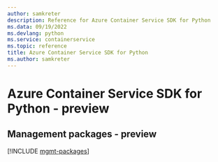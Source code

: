 ```yaml
---
author: samkreter
description: Reference for Azure Container Service SDK for Python
ms.data: 09/19/2022
ms.devlang: python
ms.service: containerservice
ms.topic: reference
title: Azure Container Service SDK for Python
ms.author: samkreter
---
```

# Azure Container Service SDK for Python - preview

## Management packages - preview
[!INCLUDE [mgmt-packages](container-service-mgmt-index.md)]

